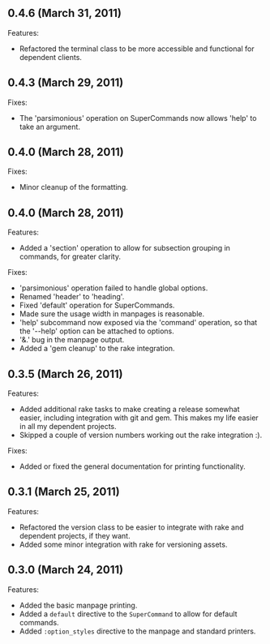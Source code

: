 ## 0.4.6 (March 31, 2011)

Features:

  - Refactored the terminal class to be more accessible and functional for dependent clients.
  
## 0.4.3 (March 29, 2011)

Fixes:

  - The 'parsimonious' operation on SuperCommands now allows 'help' to take an argument.

## 0.4.0 (March 28, 2011)

Fixes:

  - Minor cleanup of the formatting.

## 0.4.0 (March 28, 2011)

Features:

  - Added a 'section' operation to allow for subsection grouping in commands, for greater clarity.

Fixes:

  - 'parsimonious' operation failed to handle global options.
  - Renamed 'header' to 'heading'.
  - Fixed 'default' operation for SuperCommands.
  - Made sure the usage width in manpages is reasonable.
  - 'help' subcommand now exposed via the 'command' operation, so that the '--help' option can be attached to options.
  - '&.' bug in the manpage output.
  - Added a 'gem cleanup' to the rake integration.

## 0.3.5 (March 26, 2011)

Features:

  - Added additional rake tasks to make creating a release somewhat easier, including integration with git and gem. This makes my life easier in all my dependent projects.
  - Skipped a couple of version numbers working out the rake integration :).

Fixes:

  - Added or fixed the general documentation for printing functionality.

## 0.3.1 (March 25, 2011)

Features:

  - Refactored the version class to be easier to integrate with rake and dependent projects, if they want.
  - Added some minor integration with rake for versioning assets.

## 0.3.0 (March 24, 2011)

Features:

  - Added the basic manpage printing.
  - Added a <code>default</code> directive to the <code>SuperCommand</code> to allow for default commands.
  - Added <code>:option_styles</code> directive to the manpage and standard printers.

